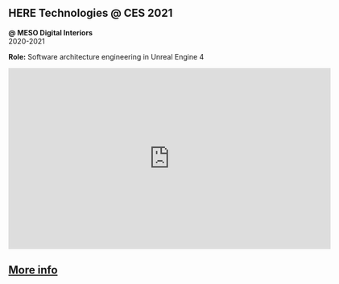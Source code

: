 ## HERE Technologies @ CES 2021

**@ MESO Digital Interiors**  
2020-2021

**Role:** Software architecture engineering in Unreal Engine 4

<iframe full="true" src="https://player.vimeo.com/video/515740857?h=458eafbd17&color=a88e54&title=0&byline=0&portrait=0" width="640" height="360" frameborder="0" allow="autoplay; fullscreen" allowfullscreen></iframe>

## [More info](https://meso.design/en/projects/here-technologies-virtual-brand-touchpoint-for-international-location-technology-firm)
